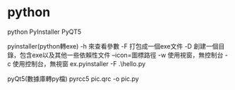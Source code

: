 # python
python PyInstaller PyQT5

pyinstaller(python轉exe) 
-h 來查看參數
-F 打包成一個exe文件
-D 創建一個目錄，包含exe以及其他一些依賴性文件
–icon=圖標路徑
-w 使用視窗，無控制台
-c 使用控制台，無視窗
ex.pyinstaller -F .\hello.py

pyQt5(數據庫轉py檔)
pyrcc5 pic.qrc -o pic.py
